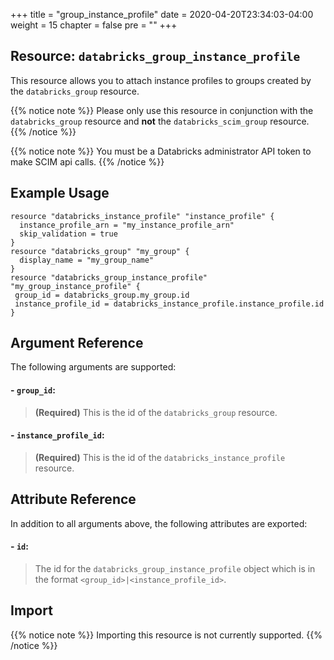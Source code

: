 +++
title = "group_instance_profile"
date = 2020-04-20T23:34:03-04:00
weight = 15
chapter = false
pre = ""
+++

## Resource: `databricks_group_instance_profile`

This resource allows you to attach instance profiles to groups created by the `databricks_group` resource.

{{% notice note %}} 
Please only use this resource in conjunction with the `databricks_group` resource 
and **not** the `databricks_scim_group` resource.
{{% /notice %}} 

{{% notice note %}} 
You must be a Databricks administrator API token to make SCIM api calls.
{{% /notice %}} 

## Example Usage

```hcl
resource "databricks_instance_profile" "instance_profile" {
  instance_profile_arn = "my_instance_profile_arn"
  skip_validation = true
}
resource "databricks_group" "my_group" {
  display_name = "my_group_name"
}
resource "databricks_group_instance_profile" "my_group_instance_profile" {
 group_id = databricks_group.my_group.id
 instance_profile_id = databricks_instance_profile.instance_profile.id
}
```
## Argument Reference

The following arguments are supported:

#### - `group_id`:
> **(Required)** This is the id of the `databricks_group` resource.

#### - `instance_profile_id`:
> **(Required)** This is the id of the `databricks_instance_profile` resource.

## Attribute Reference

In addition to all arguments above, the following attributes are exported:

#### - `id`:
> The id for the `databricks_group_instance_profile` object which is in the format `<group_id>|<instance_profile_id>`.

## Import

{{% notice note %}}
Importing this resource is not currently supported.
{{% /notice %}}
